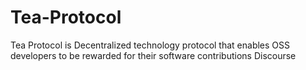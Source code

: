# Tea-Protocol
Tea Protocol is Decentralized technology protocol that enables OSS developers to be rewarded for their software contributions Discourse
